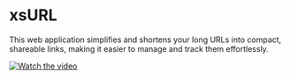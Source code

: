 # xsURL
This web application simplifies and shortens your long URLs into compact, shareable links, making it easier to manage and track them effortlessly.

[![Watch the video](https://img.youtube.com/vi/p67m2CLRR7s/0.jpg)](https://youtu.be/p67m2CLRR7s)
